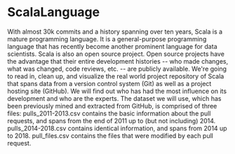 # ScalaLanguage
With almost 30k commits and a history spanning over ten years, Scala is a mature programming language. It is a general-purpose programming language that has recently become another prominent language for data scientists.  Scala is also an open source project. Open source projects have the advantage that their entire development histories -- who made changes, what was changed, code reviews, etc. -- are publicly available.  We're going to read in, clean up, and visualize the real world project repository of Scala that spans data from a version control system (Git) as well as a project hosting site (GitHub). We will find out who has had the most influence on its development and who are the experts.  The dataset we will use, which has been previously mined and extracted from GitHub, is comprised of three files:  pulls_2011-2013.csv contains the basic information about the pull requests, and spans from the end of 2011 up to (but not including) 2014. pulls_2014-2018.csv contains identical information, and spans from 2014 up to 2018. pull_files.csv contains the files that were modified by each pull request.
